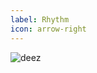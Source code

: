 ```yaml
---
label: Rhythm
icon: arrow-right
---
```

![deez](https://cdn.discordapp.com/attachments/531833851375386634/1061923882317135982/image.png)
